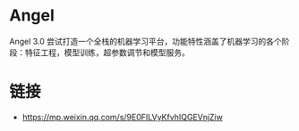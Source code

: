 # Angel

Angel 3.0 尝试打造一个全栈的机器学习平台，功能特性涵盖了机器学习的各个阶段：特征工程，模型训练，超参数调节和模型服务。

# 链接

- https://mp.weixin.qq.com/s/9E0FILVyKfvhIQGEVnjZiw
